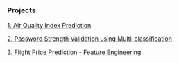 ### Projects

[1. Air Quality Index Prediction](https://github.com/tanvipenumudy/Winter-Internship-Internity/tree/main/ML%20Projects/AQI)

[2. Password Strength Validation using Multi-classification](https://github.com/tanvipenumudy/Winter-Internship-Internity/tree/main/ML%20Projects/Password%20Strength%20Validation)

[3. Flight Price Prediction - Feature Engineering]()
